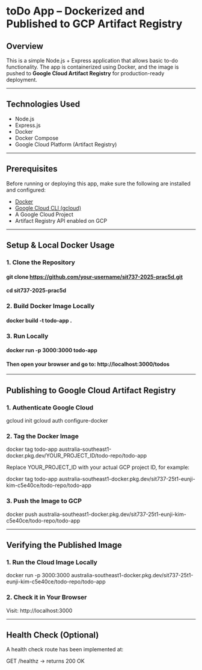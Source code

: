 



# toDo App – Dockerized and Published to GCP Artifact Registry

##   Overview  ##

This is a simple Node.js + Express application that allows basic to-do functionality. The app is containerized using Docker, and the image is pushed to **Google Cloud Artifact Registry** for production-ready deployment.

---

##   Technologies Used ##

- Node.js
- Express.js
- Docker
- Docker Compose
- Google Cloud Platform (Artifact Registry)

---

 ##  Prerequisites  ##

Before running or deploying this app, make sure the following are installed and configured:

- [Docker](https://www.docker.com/products/docker-desktop)
- [Google Cloud CLI (gcloud)](https://cloud.google.com/sdk/docs/install)
- A Google Cloud Project
- Artifact Registry API enabled on GCP

---

 ##  Setup & Local Docker Usage ##

### 1. Clone the Repository

 #### git clone https://github.com/your-username/sit737-2025-prac5d.git
#### cd sit737-2025-prac5d

### 2. Build Docker Image Locally

#### docker build -t todo-app .

### 3. Run Locally

#### docker run -p 3000:3000 todo-app

#### Then open your browser and go to: http://localhost:3000/todos

---

##  Publishing to Google Cloud Artifact Registry

### 1. Authenticate Google Cloud

gcloud init
gcloud auth configure-docker

### 2. Tag the Docker Image

docker tag todo-app australia-southeast1-docker.pkg.dev/YOUR_PROJECT_ID/todo-repo/todo-app

Replace YOUR_PROJECT_ID with your actual GCP project ID, for example:

docker tag todo-app australia-southeast1-docker.pkg.dev/sit737-25t1-eunji-kim-c5e40ce/todo-repo/todo-app

### 3. Push the Image to GCP

docker push australia-southeast1-docker.pkg.dev/sit737-25t1-eunji-kim-c5e40ce/todo-repo/todo-app



---

##  Verifying the Published Image

### 1. Run the Cloud Image Locally

docker run -p 3000:3000 australia-southeast1-docker.pkg.dev/sit737-25t1-eunji-kim-c5e40ce/todo-repo/todo-app

### 2. Check it in Your Browser

Visit: http://localhost:3000

---

##  Health Check (Optional)

A health check route has been implemented at:

GET /healthz → returns 200 OK



